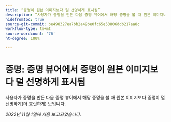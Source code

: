 ```yaml
---
title: “증명이 원본 이미지보다 덜 선명하게 표시됨”
description: “사용자가 증명을 만든 다음 증명 뷰어에서 해당 증명을 볼 때 원본 이미지보다 증명이 덜 선명하게(더 흐릿하게) 보입니다.”
hidefromtoc: true
source-git-commit: be498327ea7bb2a49be0fc65e53806ddb217aa8c
workflow-type: tm+mt
source-wordcount: '76'
ht-degree: 100%

---
```



# 증명: 증명 뷰어에서 증명이 원본 이미지보다 덜 선명하게 표시됨

<!--This is on both the WF and WFP TOCs-->

사용자가 증명을 만든 다음 증명 뷰어에서 해당 증명을 볼 때 원본 이미지보다 증명이 덜 선명하게(더 흐릿하게) 보입니다.

_2022년 11월 1일에 처음 보고되었습니다._

